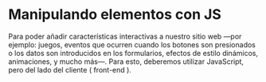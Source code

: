 # Manipulando elementos con JS

Para poder añadir características interactivas a nuestro sitio web —por ejemplo: juegos, eventos que ocurren cuando los botones son presionados o los datos son introducidos en los formularios, efectos de estilo dinámicos, animaciones, y mucho más—.
Para esto, deberemos utilizar JavaScript, pero del lado del cliente ( front-end ).
